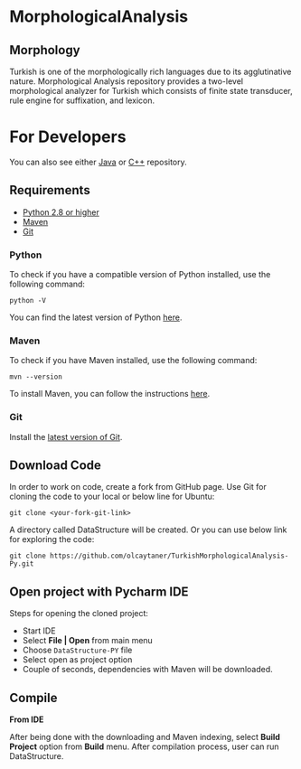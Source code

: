 # MorphologicalAnalysis

## Morphology
Turkish is one of the morphologically rich languages due to its agglutinative nature. Morphological Analysis repository provides a two-level morphological analyzer for Turkish which consists of finite state transducer, rule engine for suffixation, and lexicon.

For Developers
============
You can also see either [Java](https://github.com/olcaytaner/TurkishMorphologicalAnalysis) 
or [C++](https://github.com/olcaytaner/TurkishMorphologicalAnalysis-CPP) repository.
## Requirements

* [Python 2.8 or higher](#python)
* [Maven](#maven)
* [Git](#git)

### Python 

To check if you have a compatible version of Python installed, use the following command:

    python -V
    
You can find the latest version of Python [here](https://www.python.org/downloads/).

### Maven
To check if you have Maven installed, use the following command:

    mvn --version
    
To install Maven, you can follow the instructions [here](https://maven.apache.org/install.html).      

### Git

Install the [latest version of Git](https://git-scm.com/book/en/v2/Getting-Started-Installing-Git).

## Download Code

In order to work on code, create a fork from GitHub page. 
Use Git for cloning the code to your local or below line for Ubuntu:

	git clone <your-fork-git-link>

A directory called DataStructure will be created. Or you can use below link for exploring the code:

	git clone https://github.com/olcaytaner/TurkishMorphologicalAnalysis-Py.git

## Open project with Pycharm IDE

Steps for opening the cloned project:

* Start IDE
* Select **File | Open** from main menu
* Choose `DataStructure-PY` file
* Select open as project option
* Couple of seconds, dependencies with Maven will be downloaded. 


## Compile

**From IDE**

After being done with the downloading and Maven indexing, select **Build Project** option from **Build** menu. After compilation process, user can run DataStructure.
